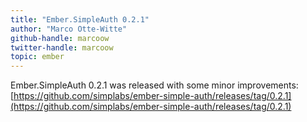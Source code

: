 ```yaml
---
title: "Ember.SimpleAuth 0.2.1"
author: "Marco Otte-Witte"
github-handle: marcoow
twitter-handle: marcoow
topic: ember
---
```


Ember.SimpleAuth 0.2.1 was released with some minor improvements: [https://github.com/simplabs/ember-simple-auth/releases/tag/0.2.1](https://github.com/simplabs/ember-simple-auth/releases/tag/0.2.1)